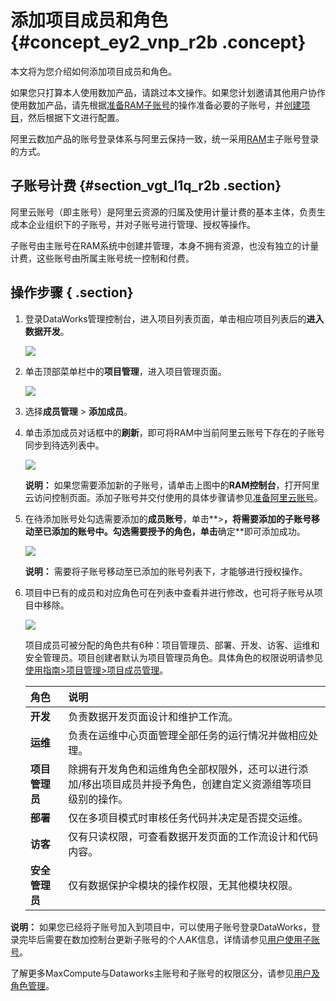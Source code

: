 # 添加项目成员和角色 {#concept_ey2_vnp_r2b .concept}

本文将为您介绍如何添加项目成员和角色。

如果您只打算本人使用数加产品，请跳过本文操作。如果您计划邀请其他用户协作使用数加产品，请先根据[准备RAM子账号](intl.zh-CN/准备工作/管理员使用云账号/准备RAM子账号.md#)的操作准备必要的子账号，并[创建项目](intl.zh-CN/准备工作/管理员使用云账号/创建项目.md#)，然后根据下文进行配置。

阿里云数加产品的账号登录体系与阿里云保持一致，统一采用[RAM](https://www.alibabacloud.com/help/doc-detail/28627.htm)主子账号登录的方式。

## 子账号计费 {#section_vgt_l1q_r2b .section}

阿里云账号（即主账号）是阿里云资源的归属及使用计量计费的基本主体，负责生成本企业组织下的子账号，并对子账号进行管理、授权等操作。

子账号由主账号在RAM系统中创建并管理，本身不拥有资源，也没有独立的计量计费，这些账号由所属主账号统一控制和付费。

## 操作步骤 { .section}

1.  登录DataWorks管理控制台，进入项目列表页面，单击相应项目列表后的**进入数据开发**。

    ![](http://static-aliyun-doc.oss-cn-hangzhou.aliyuncs.com/assets/img/16177/15428656178952_zh-CN.png)

2.  单击顶部菜单栏中的**项目管理**，进入项目管理页面。

    ![](http://static-aliyun-doc.oss-cn-hangzhou.aliyuncs.com/assets/img/16177/154286561710475_zh-CN.png)

3.  选择**成员管理** \> **添加成员**。
4.  单击添加成员对话框中的**刷新**，即可将RAM中当前阿里云账号下存在的子账号同步到待选列表中。

    ![](http://static-aliyun-doc.oss-cn-hangzhou.aliyuncs.com/assets/img/16177/154286561710476_zh-CN.png)

    **说明：** 如果您需要添加新的子账号，请单击上图中的**RAM控制台**，打开阿里云访问控制页面。添加子账号并交付使用的具体步骤请参见[准备阿里云账号](intl.zh-CN/准备工作/管理员使用云账号/准备阿里云账号.md#)。

5.  在待添加账号处勾选需要添加的**成员账号**，单击**\>**，将需要添加的子账号移动至已添加的账号中。勾选需要授予的角色，单击**确定**即可添加成功。

    ![](http://static-aliyun-doc.oss-cn-hangzhou.aliyuncs.com/assets/img/16177/15428656178953_zh-CN.png)

    **说明：** 需要将子账号移动至已添加的账号列表下，才能够进行授权操作。

6.  项目中已有的成员和对应角色可在列表中查看并进行修改，也可将子账号从项目中移除。

    ![](http://static-aliyun-doc.oss-cn-hangzhou.aliyuncs.com/assets/img/16177/15428656188955_zh-CN.png)

    项目成员可被分配的角色共有6种：项目管理员、部署、开发、访客、运维和安全管理员。项目创建者默认为项目管理员角色。具体角色的权限说明请参见[使用指南\>项目管理\>项目成员管理](../../../../intl.zh-CN/使用指南/项目管理/成员管理.md#)。

    |角色|说明|
    |:-|:-|
    |**开发**|负责数据开发页面设计和维护工作流。|
    |**运维**|负责在运维中心页面管理全部任务的运行情况并做相应处理。|
    |**项目管理员**|除拥有开发角色和运维角色全部权限外，还可以进行添加/移出项目成员并授予角色，创建自定义资源组等项目级别的操作。|
    |**部署**|仅在多项目模式时审核任务代码并决定是否提交运维。|
    |**访客**|仅有只读权限，可查看数据开发页面的工作流设计和代码内容。|
    |**安全管理员**|仅有数据保护伞模块的操作权限，无其他模块权限。|


**说明：** 如果您已经将子账号加入到项目中，可以使用子账号登录DataWorks，登录完毕后需要在数加控制台更新子账号的个人AK信息，详情请参见[用户使用子账号](intl.zh-CN/准备工作/用户使用子账号.md#)。

了解更多MaxCompute与Dataworks主账号和子账号的权限区分，请参见[用户及角色管理](https://help.aliyun.com/document_detail/27805.html)。


